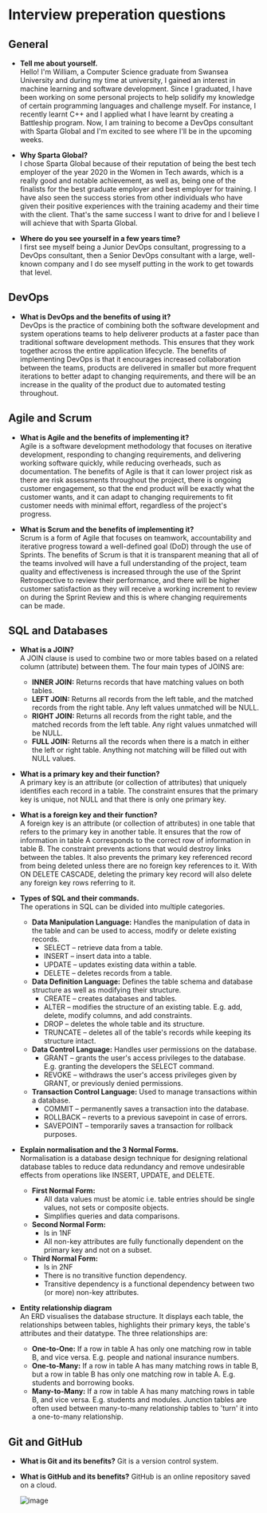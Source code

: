 # Interview preperation questions
## General
* **Tell me about yourself.**<br />
  Hello! I'm William, a Computer Science graduate from Swansea University and during my time at university, I gained an interest in machine learning and software development. Since I graduated, I have been working on some personal projects to help solidify my knowledge of certain programming languages and challenge myself. For instance, I recently learnt C++ and I applied what I have learnt by creating a Battleship program. Now, I am training to become a DevOps consultant with Sparta Global and I'm excited to see where I'll be in the upcoming weeks.

* **Why Sparta Global?**<br />
  I chose Sparta Global because of their reputation of being the best tech employer of the year 2020 in the Women in Tech awards, which is a really good and notable achievement, as well as, being one of the finalists for the best graduate employer and best employer for training. I have also seen the success stories from other individuals who have given their positive experiences with the training academy and their time with the client. That's the same success I want to drive for and I believe I will achieve that with Sparta Global.

* **Where do you see yourself in a few years time?**<br />
  I first see myself being a Junior DevOps consultant, progressing to a DevOps consultant, then a Senior DevOps consultant with a large, well-known company and I do see myself putting in the work to get towards that level.

## DevOps
* **What is DevOps and the benefits of using it?**<br />
  DevOps is the practice of combining both the software development and system operations teams to help deliverer products at a faster pace than traditional software development methods. This ensures that they work together across the entire application lifecycle. The benefits of implementing DevOps is that it encourages increased collaboration between the teams, products are delivered in smaller but more frequent iterations to better adapt to changing requirements, and there will be an increase in the quality of the product due to automated testing throughout. 

## Agile and Scrum
* **What is Agile and the benefits of implementing it?**<br />
  Agile is a software development methodology that focuses on iterative development, responding to changing requirements, and delivering working software quickly, while reducing overheads, such as documentation. The benefits of Agile is that it can lower project risk as there are risk assessments throughout the project, there is ongoing customer engagement, so that the end product will be exactly what the customer wants, and it can adapt to changing requirements to fit customer needs with minimal effort, regardless of the project's progress.

* **What is Scrum and the benefits of implementing it?**<br />
  Scrum is a form of Agile that focuses on teamwork, accountability and iterative progress toward a well-defined goal (DoD) through the use of Sprints. The benefits of Scrum is that it is transparent meaning that all of the teams involved will have a full understanding of the project, team quality and effectiveness is increased through the use of the Sprint Retrospective to review their performance, and there will be higher customer satisfaction as they will receive a working increment to review on during the Sprint Review and this is where changing requirements can be made.

## SQL and Databases
* **What is a JOIN?**<br />
  A JOIN clause is used to combine two or more tables based on a related column (attribute) between them. The four main types of JOINS are:
  * **INNER JOIN:** Returns records that have matching values on both tables.
  * **LEFT JOIN:** Returns all records from the left table, and the matched records from the right table. Any left values unmatched will be NULL.
  * **RIGHT JOIN:** Returns all records from the right table, and the matched records from the left table. Any right values unmatched will be NULL.
  * **FULL JOIN:** Returns all the records when there is a match in either the left or right table. Anything not matching will be filled out with NULL values.

* **What is a primary key and their function?**<br />
  A primary key is an attribute (or collection of attributes) that uniquely identifies each record in a table. The constraint ensures that the primary key is unique, not NULL and that there is only one primary key.  

* **What is a foreign key and their function?**<br />
  A foreign key is an attribute (or collection of attributes) in one table that refers to the primary key in another table. It ensures that the row of information in table A corresponds to the correct row of information in table B. The constraint prevents actions that would destroy links between the tables. It also prevents the primary key referenced record from being deleted unless there are no foreign key references to it. With ON DELETE CASCADE, deleting the primary key record will also delete any foreign key rows referring to it. 

* **Types of SQL and their commands.**<br />
  The operations in SQL can be divided into multiple categories.
  * **Data Manipulation Language:** Handles the manipulation of data in the table and can be used to access, modify or delete existing records.
    * SELECT – retrieve data from a table.
    * INSERT – insert data into a table.
    * UPDATE – updates existing data within a table.
    * DELETE – deletes records from a table.
  * **Data Definition Language:** Defines the table schema and database structure as well as modifying their structure.
    * CREATE – creates databases and tables.
    * ALTER – modifies the structure of an existing table. E.g. add, delete, modify columns, and add constraints.
    * DROP – deletes the whole table and its structure.
    * TRUNCATE – deletes all of the table's records while keeping its structure intact.
  * **Data Control Language:** Handles user permissions on the database.
    * GRANT – grants the user's access privileges to the database. E.g. granting the developers the SELECT command.
    * REVOKE – withdraws the user's access privileges given by GRANT, or previously denied permissions. 
  * **Transaction Control Language:** Used to manage transactions within a database.
    * COMMIT – permanently saves a transaction into the database.
    * ROLLBACK – reverts to a previous savepoint in case of errors.
    * SAVEPOINT – temporarily saves a transaction for rollback purposes.

* **Explain normalisation and the 3 Normal Forms.**<br />
  Normalisation is a database design technique for designing relational database tables to reduce data redundancy and remove undesirable effects from operations like INSERT, UPDATE, and DELETE.
  * **First Normal Form:**
    * All data values must be atomic i.e. table entries should be single values, not sets or composite objects.
    * Simplifies queries and data comparisons.
  * **Second Normal Form:**
    * Is in 1NF
    * All non-key attributes are fully functionally dependent on the primary key and not on a subset.
  * **Third Normal Form:**
    * Is in 2NF
    * There is no transitive function dependency.
    * Transitive dependency is a functional dependency between two (or more) non-key attributes.

* **Entity relationship diagram**<br />
  An ERD visualises the database structure. It displays each table, the relationships between tables, highlights their primary keys, the table's attributes and their datatype. The three relationships are:
  * **One-to-One:** If a row in table A has only one matching row in table B, and vice versa. E.g. people and national insurance numbers.
  * **One-to-Many:** If a row in table A has many matching rows in table B, but a row in table B has only one matching row in table A. E.g. students and borrowing books.
  * **Many-to-Many:** If a row in table A has many matching rows in table B, and vice versa. E.g. students and modules. Junction tables are often used between many-to-many relationship tables to 'turn' it into a one-to-many relationship.

## Git and GitHub
* **What is Git and its benefits?**
  Git is a version control system.
  
* **What is GitHub and its benefits?**
  GitHub is an online repository saved on a cloud.
  
  ![image](https://user-images.githubusercontent.com/44005332/111989661-f8cbbb80-8b09-11eb-91d4-5e7af3ed5476.png)
  
